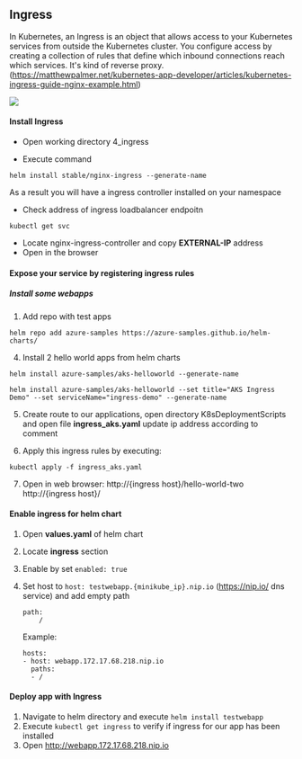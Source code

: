 ## Ingress
In Kubernetes, an Ingress is an object that allows access to your Kubernetes services from outside the Kubernetes cluster. You configure access by creating a collection of rules that define which inbound connections reach which services. It's kind of reverse proxy.
(https://matthewpalmer.net/kubernetes-app-developer/articles/kubernetes-ingress-guide-nginx-example.html)

![](https://miro.medium.com/max/1294/1*RX1ZjiDaXIChc2b_5OYIww.png)

#### Install Ingress 

* Open working directory 4_ingress 

* Execute command 
``` 
helm install stable/nginx-ingress --generate-name
```
As a result you will have a ingress controller installed on your namespace

* Check address of ingress loadbalancer endpoitn
```
kubectl get svc
```
* Locate nginx-ingress-controller and copy **EXTERNAL-IP** address
* Open in the browser  

#### Expose your service by registering ingress rules

##### Install some webapps

1.  Add repo with test apps 
```
helm repo add azure-samples https://azure-samples.github.io/helm-charts/
```

4. Install 2 hello world apps from helm charts
```
helm install azure-samples/aks-helloworld --generate-name
```

```
helm install azure-samples/aks-helloworld --set title="AKS Ingress Demo" --set serviceName="ingress-demo" --generate-name
```

5. Create route to our applications, open directory K8sDeploymentScripts and open file **ingress_aks.yaml** update ip address according to comment

6. Apply this ingress rules by executing:

```
kubectl apply -f ingress_aks.yaml
```

7. Open in web browser:
   http://{ingress host}/hello-world-two
   http://{ingress host}/


























#### Enable ingress for helm chart
1. Open **values.yaml** of helm chart
2. Locate **ingress** section
3. Enable by set ``enabled: true``
4. Set host to ``host: testwebapp.{minikube_ip}.nip.io`` (https://nip.io/ dns service)
   and add empty path
	```
	path:
		/
	```
	
	Example:
	```
	hosts:
    - host: webapp.172.17.68.218.nip.io
      paths:
      - /
	```

#### Deploy app with Ingress
1. Navigate to helm directory and execute ``helm install testwebapp``
2. Execute ``kubectl get ingress`` to verify if ingress for our app has been installed
3. Open http://webapp.172.17.68.218.nip.io
